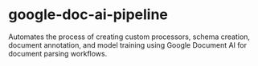 # google-doc-ai-pipeline
Automates the process of creating custom processors, schema creation, document annotation, and model training using Google Document AI for document parsing workflows.
